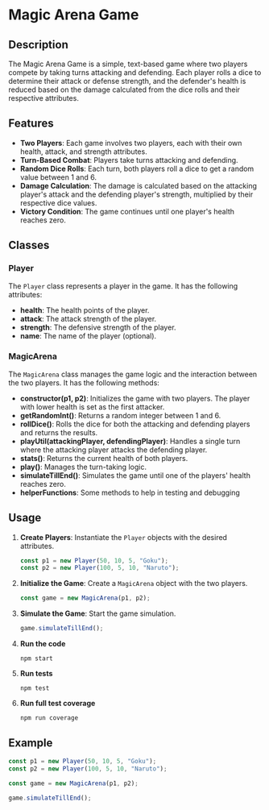 # Magic Arena Game

## Description

The Magic Arena Game is a simple, text-based game where two players compete by taking turns attacking and defending. Each player rolls a dice to determine their attack or defense strength, and the defender's health is reduced based on the damage calculated from the dice rolls and their respective attributes.

## Features

- **Two Players**: Each game involves two players, each with their own health, attack, and strength attributes.
- **Turn-Based Combat**: Players take turns attacking and defending.
- **Random Dice Rolls**: Each turn, both players roll a dice to get a random value between 1 and 6.
- **Damage Calculation**: The damage is calculated based on the attacking player's attack and the defending player's strength, multiplied by their respective dice values.
- **Victory Condition**: The game continues until one player's health reaches zero.

## Classes

### Player

The `Player` class represents a player in the game. It has the following attributes:

- **health**: The health points of the player.
- **attack**: The attack strength of the player.
- **strength**: The defensive strength of the player.
- **name**: The name of the player (optional).

### MagicArena

The `MagicArena` class manages the game logic and the interaction between the two players. It has the following methods:

- **constructor(p1, p2)**: Initializes the game with two players. The player with lower health is set as the first attacker.
- **getRandomInt()**: Returns a random integer between 1 and 6.
- **rollDice()**: Rolls the dice for both the attacking and defending players and returns the results.
- **playUtil(attackingPlayer, defendingPlayer)**: Handles a single turn where the attacking player attacks the defending player.
- **stats()**: Returns the current health of both players.
- **play()**: Manages the turn-taking logic.
- **simulateTillEnd()**: Simulates the game until one of the players' health reaches zero.
- **helperFunctions**: Some methods to help in testing and debugging

## Usage

1. **Create Players**: Instantiate the `Player` objects with the desired attributes.
    ```javascript
    const p1 = new Player(50, 10, 5, "Goku");
    const p2 = new Player(100, 5, 10, "Naruto");
    ```

2. **Initialize the Game**: Create a `MagicArena` object with the two players.
    ```javascript
    const game = new MagicArena(p1, p2);
    ```

3. **Simulate the Game**: Start the game simulation.
    ```javascript
    game.simulateTillEnd();
    ```

4. **Run the code**
    ```terminal
    npm start
    ```

5. **Run tests**
    ```jest
    npm test
    ```

6. **Run full test coverage**
    ```jest
    npm run coverage
    ```

## Example

```javascript
const p1 = new Player(50, 10, 5, "Goku");
const p2 = new Player(100, 5, 10, "Naruto");

const game = new MagicArena(p1, p2);

game.simulateTillEnd();
